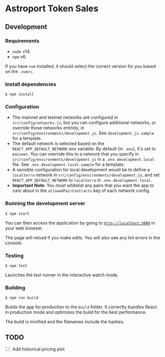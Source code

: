 # Astroport Token Sales

## Development

### Requirements

- `node` v14.
- `npm` v6.

If you have `nvm` installed, it should select the correct version for you based on the `.nvmrc`.

### Install dependencies

```console
$ npm install
```

### Configuration

- The mainnet and testnet networks are configured in `src/config/networks.js`,
  but you can configure additional networks, or override those networks entirely,
  in `src/config/environments/development.js`. See `development.js.sample` for a template.
- The default network is selected based on the `REACT_APP_DEFAULT_NETWORK` env variable.
  By default (in `.env`), it's set to `mainnet`. You can override this to a network
  that you specify in `src/config/environments/development.js` in a `.env.development.local`
  file. See `.env.development.local.sample` for a template.
- A sensible configuration for local development would be to define a `localterra` network in `src/config/environments/development.js`,
  and set `REACT_APP_DEFAULT_NETWORK` to `localterra` in `.env.development.local`.
- **Important Note**: You *must* whitelist any pairs that you want the app to care about in the `allowedPairContracts` key of each network config.

### Running the development server

```console
$ npm start
```

You can then access the application by going to [`http://localhost:3000`](http://localhost:3000) in your web browser.

The page will reload if you make edits. You will also see any lint errors in the console.

### Testing

```console
$ npm test
```

Launches the test runner in the interactive watch mode.

### Building

```console
$ npm run build
```

Builds the app for production to the `build` folder.
It correctly bundles React in production mode and optimizes the build for the best performance.

The build is minified and the filenames include the hashes.

## TODO
- [ ] Add historical pricing plot

